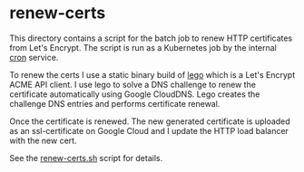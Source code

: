 # renew-certs

This directory contains a script for the batch job to renew HTTP certificates
from Let's Encrypt. The script is run as a Kubernetes job by the internal
[cron](../deploy/gocron) service.

To renew the certs I use a static binary build of
[lego](https://github.com/xenolf/lego) which is a Let's Encrypt ACME API
client.  I use lego to solve a DNS challenge to renew the certificate
automatically using Google CloudDNS. Lego creates the challenge DNS entries and
performs certificate renewal.

Once the certificate is renewed. The new generated certificate is uploaded as an
ssl-certificate on Google Cloud and I update the HTTP load balancer with the new cert.

See the [renew-certs.sh](renew-certs.sh) script for details.

